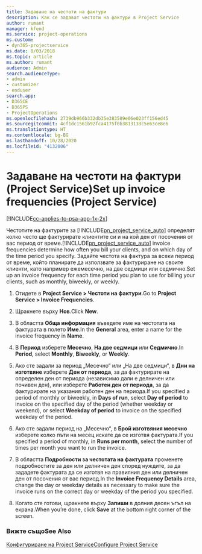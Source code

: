 ```yaml
---
title: Задаване на честоти на фактури
description: Как се задават честоти на фактури в Project Service
author: rumant
manager: kfend
ms.service: project-operations
ms.custom:
- dyn365-projectservice
ms.date: 8/03/2018
ms.topic: article
ms.author: rumant
audience: Admin
search.audienceType:
- admin
- customizer
- enduser
search.app:
- D365CE
- D365PS
- ProjectOperations
ms.openlocfilehash: 2739db966b332db35e383589e06e023ff156ed45
ms.sourcegitcommit: 4cf1dc1561b92fca4175f0b3813133c5e63ce8e6
ms.translationtype: HT
ms.contentlocale: bg-BG
ms.lasthandoff: 10/28/2020
ms.locfileid: "4132006"
---
```

# <a name="set-up-invoice-frequencies-project-service"></a><span data-ttu-id="cab6c-103">Задаване на честоти на фактури (Project Service)</span><span class="sxs-lookup"><span data-stu-id="cab6c-103">Set up invoice frequencies (Project Service)</span></span>

[!INCLUDE[cc-applies-to-psa-app-1x-2x](../includes/cc-applies-to-psa-app-1x-2x.md)]

<span data-ttu-id="cab6c-104">Честотите на фактурите за [!INCLUDE[pn_project_service_auto](../includes/pn-project-service-auto.md)] определят колко често ще фактурирате клиентите си и на кой ден от посочения от вас период от време.</span><span class="sxs-lookup"><span data-stu-id="cab6c-104">[!INCLUDE[pn_project_service_auto](../includes/pn-project-service-auto.md)] invoice frequencies determine how often you bill your clients, and on which day of the time period you specify.</span></span> <span data-ttu-id="cab6c-105">Задайте честота на фактура за всеки период от време, който планирате да използвате за фактуриране на своите клиенти, като например ежемесечно, на две седмици или седмично.</span><span class="sxs-lookup"><span data-stu-id="cab6c-105">Set up an invoice frequency for each time period you plan to use for billing your clients, such as monthly, biweekly, or weekly.</span></span>  
  
1.  <span data-ttu-id="cab6c-106">Отидете в **Project Service > Честоти на фактури**.</span><span class="sxs-lookup"><span data-stu-id="cab6c-106">Go to **Project Service > Invoice Frequencies**.</span></span>  
  
2.  <span data-ttu-id="cab6c-107">Щракнете върху **Нов**.</span><span class="sxs-lookup"><span data-stu-id="cab6c-107">Click **New**.</span></span>  
  
3.  <span data-ttu-id="cab6c-108">В областта **Обща информация** въведете име на честотата на фактурата в полето **Име**.</span><span class="sxs-lookup"><span data-stu-id="cab6c-108">In the **General** area, enter a name for the invoice frequency in **Name**.</span></span>  
  
4.  <span data-ttu-id="cab6c-109">В **Период** изберете **Месечно**, **На две седмици** или **Седмично**.</span><span class="sxs-lookup"><span data-stu-id="cab6c-109">In **Period**, select **Monthly**, **Biweekly**, or **Weekly**.</span></span>  
  
5.  <span data-ttu-id="cab6c-110">Ако сте задали за период „Месечно“ или „На две седмици“, в **Дни на изготвяне** изберете **Ден от периода**, за да фактурирате на определен ден от периода (независимо дали е делничен или почивен ден), или изберете **Работен ден от периода**, за да фактурирате на указания работен ден на периода.</span><span class="sxs-lookup"><span data-stu-id="cab6c-110">If you specified a period of monthly or biweekly, in **Days of run**, select **Day of period** to invoice on the specified day of the period (whether weekday or weekend), or select **Weekday of period** to invoice on the specified weekday of the period.</span></span>  
  
6.  <span data-ttu-id="cab6c-111">Ако сте задали период на „Месечно“, в **Брой изготвяния месечно** изберете колко пъти на месец искате да се изготвя фактурата.</span><span class="sxs-lookup"><span data-stu-id="cab6c-111">If you specified a period of monthly, in **Runs per month**, select the number of times per month you want to run the invoice.</span></span>  
  
7.  <span data-ttu-id="cab6c-112">В областта **Подробности за честотата на фактурата** променете подробностите за ден или делничен ден според нуждите, за да зададете фактурата да се изготвя на правилния ден или делничен ден от посочения от вас период.</span><span class="sxs-lookup"><span data-stu-id="cab6c-112">In the **Invoice Frequency Details** area, change the day or weekday details as necessary to make sure the invoice runs on the correct day or weekday of the period you specified.</span></span>  
  
8.  <span data-ttu-id="cab6c-113">Когато сте готови, щракнете върху **Запиши** в долния десен ъгъл на екрана.</span><span class="sxs-lookup"><span data-stu-id="cab6c-113">When you’re done, click **Save** at the bottom right corner of the screen.</span></span>  
  
### <a name="see-also"></a><span data-ttu-id="cab6c-114">Вижте също</span><span class="sxs-lookup"><span data-stu-id="cab6c-114">See Also</span></span>  
 [<span data-ttu-id="cab6c-115">Конфигуриране на Project Service</span><span class="sxs-lookup"><span data-stu-id="cab6c-115">Configure Project Service</span></span>](../psa/configure.md)
